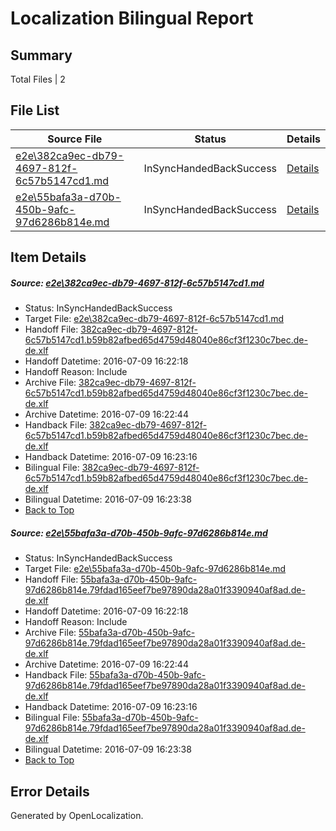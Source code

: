 # <a name='report-top'></a> Localization Bilingual Report

## Summary
 Total Files | 2

## File List
 Source File | Status | Details 
 ----------- | ------ | ------- 
 [e2e\382ca9ec-db79-4697-812f-6c57b5147cd1.md](https://github.com/OpenLocalizationTestOrg/oltest/blob/7701c5b35e74ad9b49b565a055bcfd089d836a6c/e2e/382ca9ec-db79-4697-812f-6c57b5147cd1.md) | InSyncHandedBackSuccess | [Details](#353ac6a0e7ef9305640dc0b22446d863e7e9a1511)
 [e2e\55bafa3a-d70b-450b-9afc-97d6286b814e.md](https://github.com/OpenLocalizationTestOrg/oltest/blob/7701c5b35e74ad9b49b565a055bcfd089d836a6c/e2e/55bafa3a-d70b-450b-9afc-97d6286b814e.md) | InSyncHandedBackSuccess | [Details](#a670866bb6a2420429602ad55dff4a58af7f6be42)

## Item Details
##### <a name='353ac6a0e7ef9305640dc0b22446d863e7e9a1511'></a> Source: [e2e\382ca9ec-db79-4697-812f-6c57b5147cd1.md](https://github.com/OpenLocalizationTestOrg/oltest/blob/7701c5b35e74ad9b49b565a055bcfd089d836a6c/e2e/382ca9ec-db79-4697-812f-6c57b5147cd1.md)
* Status: InSyncHandedBackSuccess
* Target File: [e2e\382ca9ec-db79-4697-812f-6c57b5147cd1.md](https://github.com/OpenLocalizationTestOrg/oltest-dede-fly/blob/e80a7e13b011b176abc1e9a1fc9a695ce6466875/e2e/382ca9ec-db79-4697-812f-6c57b5147cd1.md)
* Handoff File: [382ca9ec-db79-4697-812f-6c57b5147cd1.b59b82afbed65d4759d48040e86cf3f1230c7bec.de-de.xlf](https://github.com/OpenLocalizationTestOrg/olhandoff-e2e/blob/ab639ab78d686efb12e02d97392c9e94298641e4/ol-handoff/OpenLocalizationTestOrg/oltest-dede-fly/ci/ht/382ca9ec-db79-4697-812f-6c57b5147cd1.b59b82afbed65d4759d48040e86cf3f1230c7bec.de-de.xlf)
* Handoff Datetime: 2016-07-09 16:22:18
* Handoff Reason: Include
* Archive File: [382ca9ec-db79-4697-812f-6c57b5147cd1.b59b82afbed65d4759d48040e86cf3f1230c7bec.de-de.xlf](https://github.com/OpenLocalizationTestOrg/olhandoff-e2e/blob/7b751a53ea98899b06c62497e374dd418f837adb/ol-archive/OpenLocalizationTestOrg/oltest-dede-fly/ci/ht/382ca9ec-db79-4697-812f-6c57b5147cd1.b59b82afbed65d4759d48040e86cf3f1230c7bec.de-de.xlf)
* Archive Datetime: 2016-07-09 16:22:44
* Handback File: [382ca9ec-db79-4697-812f-6c57b5147cd1.b59b82afbed65d4759d48040e86cf3f1230c7bec.de-de.xlf](https://github.com/OpenLocalizationTestOrg/olhandback-e2e/blob/29f651a3ea86bb42edc9239b27aa78887c83e95d/ol-handback/OpenLocalizationTestOrg/oltest-dede-fly/ci/ht/382ca9ec-db79-4697-812f-6c57b5147cd1.b59b82afbed65d4759d48040e86cf3f1230c7bec.de-de.xlf)
* Handback Datetime: 2016-07-09 16:23:16
* Bilingual File: [382ca9ec-db79-4697-812f-6c57b5147cd1.b59b82afbed65d4759d48040e86cf3f1230c7bec.de-de.xlf](https://github.com/OpenLocalizationTestOrg/olhandback-e2e/blob/29f651a3ea86bb42edc9239b27aa78887c83e95d/ol-handback/OpenLocalizationTestOrg/oltest-dede-fly/ci/ht/382ca9ec-db79-4697-812f-6c57b5147cd1.b59b82afbed65d4759d48040e86cf3f1230c7bec.de-de.xlf)
* Bilingual Datetime: 2016-07-09 16:23:38
* [Back to Top](#report-top)

##### <a name='a670866bb6a2420429602ad55dff4a58af7f6be42'></a> Source: [e2e\55bafa3a-d70b-450b-9afc-97d6286b814e.md](https://github.com/OpenLocalizationTestOrg/oltest/blob/7701c5b35e74ad9b49b565a055bcfd089d836a6c/e2e/55bafa3a-d70b-450b-9afc-97d6286b814e.md)
* Status: InSyncHandedBackSuccess
* Target File: [e2e\55bafa3a-d70b-450b-9afc-97d6286b814e.md](https://github.com/OpenLocalizationTestOrg/oltest-dede-fly/blob/e80a7e13b011b176abc1e9a1fc9a695ce6466875/e2e/55bafa3a-d70b-450b-9afc-97d6286b814e.md)
* Handoff File: [55bafa3a-d70b-450b-9afc-97d6286b814e.79fdad165eef7be97890da28a01f3390940af8ad.de-de.xlf](https://github.com/OpenLocalizationTestOrg/olhandoff-e2e/blob/ab639ab78d686efb12e02d97392c9e94298641e4/ol-handoff/OpenLocalizationTestOrg/oltest-dede-fly/ci/ht/55bafa3a-d70b-450b-9afc-97d6286b814e.79fdad165eef7be97890da28a01f3390940af8ad.de-de.xlf)
* Handoff Datetime: 2016-07-09 16:22:18
* Handoff Reason: Include
* Archive File: [55bafa3a-d70b-450b-9afc-97d6286b814e.79fdad165eef7be97890da28a01f3390940af8ad.de-de.xlf](https://github.com/OpenLocalizationTestOrg/olhandoff-e2e/blob/7b751a53ea98899b06c62497e374dd418f837adb/ol-archive/OpenLocalizationTestOrg/oltest-dede-fly/ci/ht/55bafa3a-d70b-450b-9afc-97d6286b814e.79fdad165eef7be97890da28a01f3390940af8ad.de-de.xlf)
* Archive Datetime: 2016-07-09 16:22:44
* Handback File: [55bafa3a-d70b-450b-9afc-97d6286b814e.79fdad165eef7be97890da28a01f3390940af8ad.de-de.xlf](https://github.com/OpenLocalizationTestOrg/olhandback-e2e/blob/29f651a3ea86bb42edc9239b27aa78887c83e95d/ol-handback/OpenLocalizationTestOrg/oltest-dede-fly/ci/ht/55bafa3a-d70b-450b-9afc-97d6286b814e.79fdad165eef7be97890da28a01f3390940af8ad.de-de.xlf)
* Handback Datetime: 2016-07-09 16:23:16
* Bilingual File: [55bafa3a-d70b-450b-9afc-97d6286b814e.79fdad165eef7be97890da28a01f3390940af8ad.de-de.xlf](https://github.com/OpenLocalizationTestOrg/olhandback-e2e/blob/29f651a3ea86bb42edc9239b27aa78887c83e95d/ol-handback/OpenLocalizationTestOrg/oltest-dede-fly/ci/ht/55bafa3a-d70b-450b-9afc-97d6286b814e.79fdad165eef7be97890da28a01f3390940af8ad.de-de.xlf)
* Bilingual Datetime: 2016-07-09 16:23:38
* [Back to Top](#report-top)


## Error Details

Generated by OpenLocalization.
